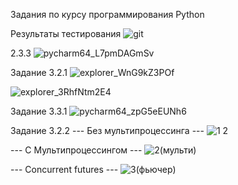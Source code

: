 Задания по курсу программирования Python

Результаты тестирования
![git](https://user-images.githubusercontent.com/96489078/207006754-742974d2-b3bd-4e5f-b981-a599de0c5158.png)

2.3.3
![pycharm64_L7pmDAGmSv](https://user-images.githubusercontent.com/96489078/207049889-02585f98-f787-492c-91dd-a9fefb21c30d.png)

Задание 3.2.1
![explorer_WnG9kZ3POf](https://user-images.githubusercontent.com/96489078/207620146-b2104db0-aa1a-4aae-9677-fb3696b2f002.png)

![explorer_3RhfNtm2E4](https://user-images.githubusercontent.com/96489078/207620139-64a87fe1-f890-4cca-a61c-0b09ea7a55cd.png)

Задание 3.3.1
![pycharm64_zpG5eEUNh6](https://user-images.githubusercontent.com/96489078/209116488-c365e57b-9d5d-4898-b9ab-6c41d6748e64.png)

Задание 3.2.2
--- Без мультипроцессинга ---
![1 2](https://user-images.githubusercontent.com/96489078/209990075-02c792f4-49f1-4500-9205-bec276bbb20f.jpg)

--- С Мультипроцессингом --- 
![2(мульти)](https://user-images.githubusercontent.com/96489078/209990163-54c94d8e-3430-4e12-a859-b8db66a64143.jpg)

--- Concurrent futures ---
![3(фьючер)](https://user-images.githubusercontent.com/96489078/209990206-a6e43f3d-a74e-4bbb-8136-004ef0106c33.jpg)
